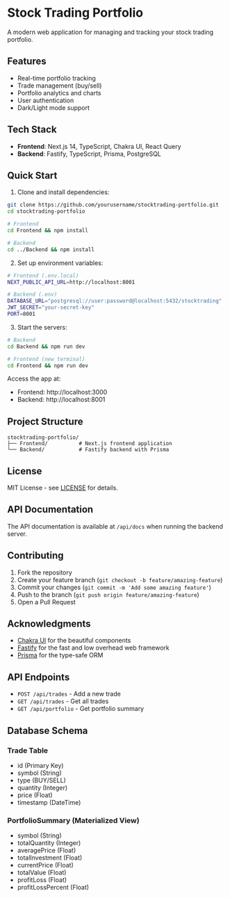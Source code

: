 # Stock Trading Portfolio

A modern web application for managing and tracking your stock trading portfolio.

## Features

- Real-time portfolio tracking
- Trade management (buy/sell)
- Portfolio analytics and charts
- User authentication
- Dark/Light mode support

## Tech Stack

- **Frontend**: Next.js 14, TypeScript, Chakra UI, React Query
- **Backend**: Fastify, TypeScript, Prisma, PostgreSQL

## Quick Start

1. Clone and install dependencies:
```bash
git clone https://github.com/yourusername/stocktrading-portfolio.git
cd stocktrading-portfolio

# Frontend
cd Frontend && npm install

# Backend
cd ../Backend && npm install
```

2. Set up environment variables:
```bash
# Frontend (.env.local)
NEXT_PUBLIC_API_URL=http://localhost:8001

# Backend (.env)
DATABASE_URL="postgresql://user:password@localhost:5432/stocktrading"
JWT_SECRET="your-secret-key"
PORT=8001
```

3. Start the servers:
```bash
# Backend
cd Backend && npm run dev

# Frontend (new terminal)
cd Frontend && npm run dev
```

Access the app at:
- Frontend: http://localhost:3000
- Backend: http://localhost:8001

## Project Structure

```
stocktrading-portfolio/
├── Frontend/          # Next.js frontend application
└── Backend/           # Fastify backend with Prisma
```

## License

MIT License - see [LICENSE](LICENSE) for details.

## API Documentation

The API documentation is available at `/api/docs` when running the backend server.

## Contributing

1. Fork the repository
2. Create your feature branch (`git checkout -b feature/amazing-feature`)
3. Commit your changes (`git commit -m 'Add some amazing feature'`)
4. Push to the branch (`git push origin feature/amazing-feature`)
5. Open a Pull Request

## Acknowledgments

- [Chakra UI](https://chakra-ui.com/) for the beautiful components
- [Fastify](https://www.fastify.io/) for the fast and low overhead web framework
- [Prisma](https://www.prisma.io/) for the type-safe ORM

## API Endpoints

- `POST /api/trades` - Add a new trade
- `GET /api/trades` - Get all trades
- `GET /api/portfolio` - Get portfolio summary

## Database Schema

### Trade Table
- id (Primary Key)
- symbol (String)
- type (BUY/SELL)
- quantity (Integer)
- price (Float)
- timestamp (DateTime)

### PortfolioSummary (Materialized View)
- symbol (String)
- totalQuantity (Integer)
- averagePrice (Float)
- totalInvestment (Float)
- currentPrice (Float)
- totalValue (Float)
- profitLoss (Float)
- profitLossPercent (Float) 
